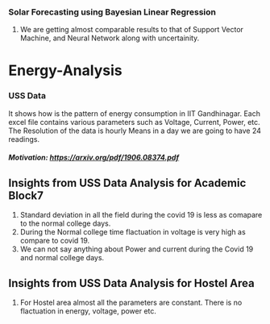 ### Solar Forecasting using Bayesian Linear Regression
1. We are getting almost comparable results to that of Support Vector Machine, and Neural Network along with uncertainity.

# Energy-Analysis
### USS Data
It shows how is the pattern of energy consumption in IIT Gandhinagar. Each excel file contains various parameters such as Voltage, Current, Power, etc.
The Resolution of the data is hourly Means in a day we are going to have 24 readings.

##### Motivation: https://arxiv.org/pdf/1906.08374.pdf

## Insights from USS Data Analysis for Academic Block7
1. Standard deviation in all the field during the covid 19 is less as comapare to the normal college days.
2. During the Normal college time flactuation in voltage is very high as compare to covid 19.
3. We can not say anything about Power and current during the Covid 19 and normal college days.

## Insights from USS Data Analysis for Hostel Area
1. For Hostel area almost all the parameters are constant. There is no flactuation in energy, voltage, power etc.


